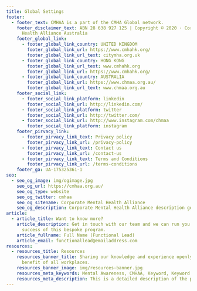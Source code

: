 ```yaml
---
title: Global Settings
footer:
  - footer_text: CMHAA is a part of the CMHA Global network.
    footer_disclaimer_text: ABN 28 638 927 125 | Copyright © 2020 · Corporate Mental
      Health Alliance Australia
    footer_global_link:
      - footer_global_link_country: UNITED KINGDOM
        footer_global_link_url: https://www.cmhahk.org/
        footer_global_link_url_text: citymha.org.uk
      - footer_global_link_country: HONG KONG
        footer_global_link_url_text: www.cmhahk.org
        footer_global_link_url: https://www.cmhahk.org/
      - footer_global_link_country: AUSTRALIA
        footer_global_link_url: https://www.chmaa.org.au/
        footer_global_link_url_text: www.chmaa.org.au
    footer_social_link:
      - footer_social_link_platform: linkedin
        footer_social_link_url: http://linkedin.com/
      - footer_social_link_platform: twitter
        footer_social_link_url: http://twitter.com/
      - footer_social_link_url: http://www.instagram.com/chmaa
        footer_social_link_platform: instagram
    footer_pirvacy_link:
      - footer_pirvacy_link_text: Privacy policy
        footer_pirvacy_link_url: /privacy-policy
      - footer_pirvacy_link_text: Contact us
        footer_pirvacy_link_url: /contact-us
      - footer_pirvacy_link_text: Terms and Conditions
        footer_pirvacy_link_url: /terms-conditions
    footer_ga: UA-175325361-1
seo:
  - seo_og_image: img/ogimage.jpg
    seo_og_url: https://cmhaa.org.au/
    seo_og_type: website
    seo_og_twitter: cmhaa
    seo_og_sitename: Corporate Mental Health Alliance
    seo_og_description: Corporate Mental Health Alliance description goes here.
article:
  - article_title: Want to know more?
    article_description: Get in touch with our team and we can run you through the
      success of this bespoke program.
    article_fullname: Full Name (Functional Lead)
    article_email: functionallead@emailaddress.com
resources:
  - resources_title: Resources
    resources_banner_title: Sharing our knowledge and experience openly for the
      benefit of all workplaces.
    resources_banner_image: img/resources-banner.jpg
    resources_meta_keywords: Mental Awareness, CMHAA, Keyword, Keyword.
    resources_meta_description: This is a detailed description of the page.
---
```

